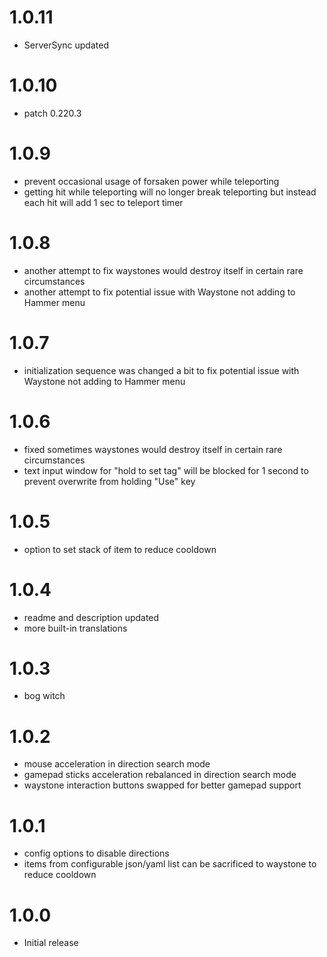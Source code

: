 # 1.0.11
* ServerSync updated

# 1.0.10
* patch 0.220.3

# 1.0.9
* prevent occasional usage of forsaken power while teleporting
* getting hit while teleporting will no longer break teleporting but instead each hit will add 1 sec to teleport timer

# 1.0.8
* another attempt to fix waystones would destroy itself in certain rare circumstances
* another attempt to fix potential issue with Waystone not adding to Hammer menu

# 1.0.7
* initialization sequence was changed a bit to fix potential issue with Waystone not adding to Hammer menu

# 1.0.6
* fixed sometimes waystones would destroy itself in certain rare circumstances
* text input window for "hold to set tag" will be blocked for 1 second to prevent overwrite from holding "Use" key

# 1.0.5
* option to set stack of item to reduce cooldown

# 1.0.4
* readme and description updated
* more built-in translations

# 1.0.3
* bog witch

# 1.0.2
* mouse acceleration in direction search mode
* gamepad sticks acceleration rebalanced in direction search mode
* waystone interaction buttons swapped for better gamepad support

# 1.0.1
* config options to disable directions
* items from configurable json/yaml list can be sacrificed to waystone to reduce cooldown

# 1.0.0
* Initial release